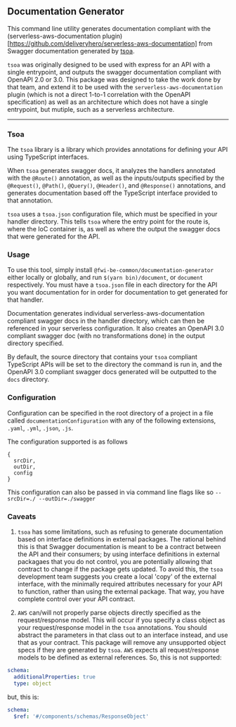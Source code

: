 ## Documentation Generator

This command line utility generates documentation compliant with the (serverless-aws-documentation plugin)[https://github.com/deliveryhero/serverless-aws-documentation] from Swagger documentation generated by [tsoa](https://github.com/lukeautry/tsoa).

`tsoa` was originally designed to be used with express for an API with a single entrypoint, and outputs the swagger documentation compliant with OpenAPI 2.0 or 3.0. This package was designed to take the work done by that team, and extend it to be used with the `serverless-aws-documentation` plugin (which is not a direct 1-to-1 correlation with the OpenAPI specification) as well as an architecture which does not have a single entrypoint, but mutiple, such as a serverless architecture.

---

### Tsoa

The `tsoa` library is a library which provides annotations for defining your API using TypeScript interfaces.

When `tsoa` generates swagger docs, it analyzes the handlers annotated with the `@Route()` annotation, as well as the inputs/outputs specified by the `@Request()`, `@Path()`, `@Query()`, `@Header()`, and `@Response()` annotations, and generates documentation based off the TypeScript interface provided to that annotation.

`tsoa` uses a `tsoa.json` configuration file, which must be specified in your handler directory. This tells `tsoa` where the entry point for the route is, where the IoC container is, as well as where the output the swagger docs that were generated for the API.

### Usage

To use this tool, simply install `@fwi-be-common/documentation-generator` either locally or globally, and run `$(yarn bin)/document`, or `document` respectively. You must have a `tsoa.json` file in each directory for the API you want documentation for in order for documentation to get generated for that handler.

Documentation generates individual serverless-aws-documentation compliant swagger docs in the handler directory, which can then be referenced in your serverless configuration. It also creates an OpenAPI 3.0 compliant swagger doc (with no transformations done) in the output directory specified.

By default, the source directory that contains your `tsoa` compliant TypeScript APIs will be set to the directory the command is run in, and the OpenAPI 3.0 compliant swagger docs generated will be outputted to the `docs` directory.

### Configuration

Configuration can be specified in the root directory of a project in a file called `documentationConfiguration` with any of the following extensions, `.yaml`, `.yml`, `.json`, `.js`.

The configuration supported is as follows

```
{
  srcDir,
  outDir,
  config
}
```

This configuration can also be passed in via command line flags like so `--srcDir=./ --outDir=./swagger`

### Caveats

1. `tsoa` has some limitations, such as refusing to generate documentation based on interface definitions in external packages. The rational behind this is that Swagger documentation is meant to be a contract between the API and their consumers; by using interface definitions in external packagaes that you do not control, you are potentially allowing that contract to change if the package gets updated. To avoid this, the `tsoa` development team suggests you create a local 'copy' of the external interface, with the minimally required attributes necessary for your API to function, rather than using the external package. That way, you have complete control over your API contract.

2. `AWS` can/will not properly parse objects directly specified as the request/response model. This will occur if you specify a class object as your request/response model in the `tsoa` annotations. You should abstract the parameters in that class out to an interface instead, and use that as your contract. This package will remove any unsupported object specs if they are generated by `tsoa`. `AWS` expects all request/response models to be defined as external references. So, this is not supported:

```yml
schema:
  additionalProperties: true
  type: object
```

but, this is:

```yml
schema:
  $ref: '#/components/schemas/ResponseObject'
```
